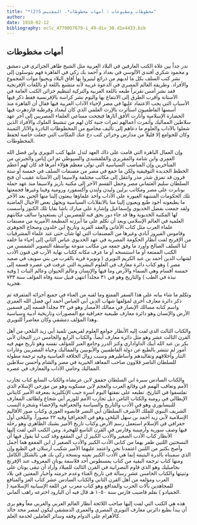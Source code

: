 ```yaml
---
title: "*مخطوطات ومطبوعات : أمهات مخطوطات*. المقتبس 5(2)"
author: 
date: 1910-02-12
bibliography: oclc_4770057679-i_49-div_30.d1e4433.bib
---
```




##  أمهات مخطوطات 


 ندر جداً بين غلاة الكتب العارفين في البلاد العربية مثل  الشيخ  طاهر  الجزائري  في  دمشق  و  محمود  شكري  أفندي  الآلوسي  في  بغداد  و  أحمد  بك  زكي  في  القاهرة  فهم يتوسلون إلى نشر كتب السلف بكل ما لديهم من ذرائع لينيروا بها آفاق البلاد ويحيوا موات المجموع والأفراد. وطريقة العالم المصري في الدعوة غريبة لأنه متشبع باللغة أو باللغات الإفرنجية فقد نشر أمس تقريراً طبعه باللغة العربية والتركية لتنظيم خزائن الكتب العامة في  الآستانة  وأقرب الطرق إلى الانتفاع بها واليوم نشر كراسة بالإفرنسية فقط ذكر فيها الأسباب التي يجب الاعتماد عليها في مصر لإحياء الآداب العربية فيها فقال أن القاهرة منذ أسسها الفاطميون استأثرت بالإرث العلمي الذي كان لبغداد وقرطبة فازدهرت فيها الحضارة الإسلامية وأنارت الأفق آثارها فنجحت مساعي العلماء المصريين إلى آخر عهد سلاطين المماليك وأثمرت أعمالهم ثمرات جنية كان لهم من تنشيط الملوك والأفراد الذين شغلوا بالآداب والعلوم ما دعاهم إلى تأليف مجاميع من المخطوطات النادرة والآثار الثمينة وكان للجوامع إلا قليلاً من مدارس وخزائن كتب دع عنك المكاتب التي جعلت خاصة لحفظ المخطوطات. 

 وإن العمال الباهرة التي قامت على ذاك العهد لتدل عليها كتب النويري وابن فضل الله العمري وابن شامة والمقريزي والقلقشندي والسيوطي ثم ابن إياس والجبرتي من المتأخرين وإن المناصب السياسية التي تولى معظم هؤلاء أمرها قد كان لهم أعظم الخطط الجديدة التوفيقية ولكن ما جمع في مصر من مصنفات السلف في  خمسة  أو  ستة  قرون قد تمزق شذر مذر وانتقل إلى مكاتب مختلفة ولاسيما إلى الآستانة عقيب أن فتح السلطان سليم العثماني مصر وحمل القسم الآخر إلى مكتبة باريز ولاسيما منذ عهد حملة بونابرت على مصر ومكاتب برلين وليدن ولندن وأكسفورد ورومية وفينا وغيرها فجمعتها تلك الحكومات المنتبهة الغيورة على الآداب وأخذ علماؤها يبعثون إلينا منها الحين بعد الآخر ما يطبعونه أجود طبع ويعيون إلينا منا بالانقلابات السياسية وبجهل بعض الأجيال الماضية ولقد جمعت بفضل الخديوي وإسماعيل وإشارة علي مبارك باشا بقايا   تلك الكنوز وأسست   لها المكتبة الخديوية وها قد جاء دور يحق فيه للمصريين أن يستعيدوا سالف مكانتهم العلمية في العالم الإسلامي وبعد أن تكلم على ما أبرزته المطبعة الأميرية من مصنفات علماء العرب مثل كتاب الأغاني والعقد الفريد وتاريخ ابن خلدون وصحاح الجوهري وقاموس الفيروز آبادي وغيرها من المصنفات التي لها شأن حتى عند علماء المشرقيات من الإفرنج لفت أنظار الحكومة المصرية في عهد الخديوي عباس الثاني إلى إحياء ما خلفه لنا السلف الصالح وأورد ما وفق جمعه من مكاتب منوعة بواسطة التصوير الشمسي من الكتب الممتعة أو ما استنسخه أو ما عرف مكانه ككتاب نهاية الأرب في فنون الأدب لشهاب الدين أحمد بن عبد الكريم النويري ( ونويرة قرية بالقرب من بني سويف في صعيد مصر ) وهو كتاب دائرة معارف في العلوم البشرية التي عرفت في عصره قسمه إلى  خمسة  أقسام وهي السماء والأرض وما فيها والإنسان وعالم الحيوان وعالم النبات ( وفيه نبذة في الطب ) والتاريخ وهو في  ٣١  مجلداً انتهى قبيل سنة وفاة المؤلف سنة  ٧٣٣  هجرية. 

 وتكلم ما شاء بيانه على هذا السفر الممتع وما لقيه من العناء في جميع أجزائه المتفرقة ثم ذكر دائرة معارف أخرى لمؤلفها شهاب الدين أبي العباس أحمد ابن فضل الله العمري واسم كتابه مسالك الإبصار في ممالك الأمصار وهو في  ٣٢  مجلداً قسمه إلى قسمين الأرض والإنسان وهو دائرة معارف طبيعية جغرافية مع المصورات وتاريخية أدبية وسياسية وهذا المؤلف دمشقي وكان معاصراً للنويري. 

 والكتاب الثالث الذي لفت إليه الأنظار جوامع العلوم لفريعين تلميذ أبي زيد البلخي من أهل القرن الثالث  عشر  وهو مثل دائرة معارف أيضاً. والكتاب الرابع والخامس درر التيجان لأبي بكر بن عبد الله أيبك الداواداري وكنز الدرر وجامع العبر للمؤلف نفسه وهو تاريخ مهم فيه أمور لم تنتشر بالطبع عن دولة الفاطميين والأيوبيين والمماليك وحياة المصريين وغارات التتار وأخلاقهم وتقاليدهم وأساطيرهم وسبب زوال الخلافة العباسية وفيه ترجمة مطولة للسلطان الناصر قلاوون صاحب المعاهد الخيرية في مصر والشام وأحسن سلاطين المماليك وحامي الآداب والمعارف في عصره. 

 والكتاب السادس سيرة ابن السلطان جقمق لابن عرنشاه والكتاب السابع كتاب تجارب الأمم   وتعاقب الهمم في وقائع العرب والعجم لابن مسكويه وهو من مؤرخي الإسلام الذي تفلسفوا في التاريخ. تطبعه على نفقتها اليوم أسرة جيب الإنكليزية بمعرفة   الأمير كايتاني الإيطالي في رومية والكتاب الثامن ذيل تجارب الأمم للوزير أبي شجاع ولطائف المعارف للنيسابوري وهو في الأدب والتاريخ والسياسة والجغرافية والإحصاء وشجرة النسب الشريف النبوي للملك الأشرف السلطان أبي النصر قانصوه الغوري وكتاب صور الأقاليم الإسلامية لأبي زيد أحمد بن سهل البلخي وهو في الجغرافيا وفيه  ٢٢  مصوراً. والبلخي أول جغرافي في الإسلام استعمل رسم الأرض وكتاب تاريخ الأمير يشبك الظاهري وهو رحلة فيها وصف سورية وأرمينية وفارس في القرن التاسع للهجرة. ومن الكتب التي لفت إليها الأنظار كتاب الأدب الصغير والأدب الكبير ل  ابن المقفع  وقد كتب لنا يقول فيها أن النسختين اللتين ظفر بهما من كتابي الأدب الكبير والأدب الصغير ل  ابن المقفع  هما أجمل وأصح بكثير من اللتين اعتمدنا نحن واعتمد عليهما  الأمير  شكيب  أرسلان  في الطبع وإن الذي سميناه بالدرة اليتيمة إنما هي الأدب الكبير بعينه ونسخة زكي بك هي بالشكل الكامل ومنها كتاب ترجمة البقية من كتاب يمسطوس  أحد  فلاسفة يونان المعروف عند الإفرنج بجامبليك وهو الذي قاوم النصرانية في القرن الثالث للميلاد وأراد أن تبقى يونان على وثنيتها والكتاب الخامس  عشر  رسالة في تاريخ الغناء وعدم حرمته وأخبار المغنين في بلاد العرب ومؤلفه من أهل القرن الثاني والكتاب السادس  عشر  كتاب العز والمنافع للمجاهدين بآلات الحرب والمدافع وهو كتاب معرب عن اللغة الإسبانية الإسلامية ( الجميادو ) بقلم قاضيب فارس سنة  ١٠٥٠  هـ قال فيه أن البارود اخترعه راهب ألماني. 

 هذه هي الكتب التي لفت إليها صاحب اللائحة أنظار العالم العربي والغربي معاً وهو يرى أن يبدأ بطبع دائرتي معارف النويري المصري والعمري الدمشقي ليكون لمصر مجد خالد كالأهرام على الدوام وفقه وسائر العاملين لخدمة العلم. 
